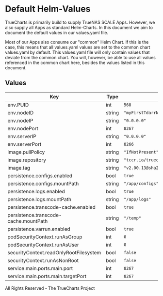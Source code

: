 # Default Helm-Values

TrueCharts is primarily build to supply TrueNAS SCALE Apps.
However, we also supply all Apps as standard Helm-Charts. In this document we aim to document the default values in our values.yaml file.

Most of our Apps also consume our "common" Helm Chart.
If this is the case, this means that all values.yaml values are set to the common chart values.yaml by default. This values.yaml file will only contain values that deviate from the common chart.
You will, however, be able to use all values referenced in the common chart here, besides the values listed in this document.

## Values

| Key | Type | Default | Description |
|-----|------|---------|-------------|
| env.PUID | int | `568` |  |
| env.nodeID | string | `"myFirstTdarrNode"` |  |
| env.nodeIP | string | `"0.0.0.0"` |  |
| env.nodePort | int | `8267` |  |
| env.serverIP | string | `"0.0.0.0"` |  |
| env.serverPort | int | `8266` |  |
| image.pullPolicy | string | `"IfNotPresent"` |  |
| image.repository | string | `"tccr.io/truecharts/tdarr_node"` |  |
| image.tag | string | `"v2.00.13@sha256:154af1098e1bb18e092385efb5af2ba41cdcc4750504f7d9fd3175870cca9e07"` |  |
| persistence.configs.enabled | bool | `true` |  |
| persistence.configs.mountPath | string | `"/app/configs"` |  |
| persistence.logs.enabled | bool | `true` |  |
| persistence.logs.mountPath | string | `"/app/logs"` |  |
| persistence.transcode-cache.enabled | bool | `true` |  |
| persistence.transcode-cache.mountPath | string | `"/temp"` |  |
| persistence.varrun.enabled | bool | `true` |  |
| podSecurityContext.runAsGroup | int | `0` |  |
| podSecurityContext.runAsUser | int | `0` |  |
| securityContext.readOnlyRootFilesystem | bool | `false` |  |
| securityContext.runAsNonRoot | bool | `false` |  |
| service.main.ports.main.port | int | `8267` |  |
| service.main.ports.main.targetPort | int | `8267` |  |

All Rights Reserved - The TrueCharts Project
